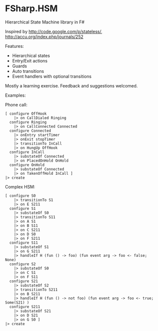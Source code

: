 FSharp.HSM
==========

Hierarchical State Machine library in F#

Inspired by http://code.google.com/p/stateless/, http://accu.org/index.php/journals/252

Features:
- Hierarchical states
- Entry/Exit actions
- Guards
- Auto transitions
- Event handlers with optional transitions

Mostly a learning exercise.  Feedback and suggestions welcomed.


Examples:


Phone call:

    [ configure OffHook
        |> on CallDialed Ringing
      configure Ringing
        |> on CallConnected Connected
      configure Connected
        |> onEntry startTimer
        |> onExit stopTimer
        |> transitionTo InCall
        |> on HungUp OffHook
      configure InCall
        |> substateOf Connected
        |> on PlacedOnHold OnHold
      configure OnHold
        |> substateOf Connected
        |> on TakenOffHold InCall ]
	|> create

Complex HSM:

    [ configure S0
        |> transitionTo S1
        |> on E S211
      configure S1
        |> substateOf S0
        |> transitionTo S11
        |> on A S1 
        |> on B S11
        |> on C S211 
        |> on D S0 
        |> on F S211 
      configure S11
        |> substateOf S1
        |> on G S211 
        |> handleIf H (fun () -> foo) (fun event arg -> foo <- false; None)
      configure S2
        |> substateOf S0
        |> on C S1 
        |> on F S11 
      configure S21
        |> substateOf S2
        |> transitionTo S211
        |> on B S211 
        |> handleIf H (fun () -> not foo) (fun event arg -> foo <- true; Some(S21) )
      configure S211
        |> substateOf S21
        |> on D S21
        |> on G S0 ]
	|> create
